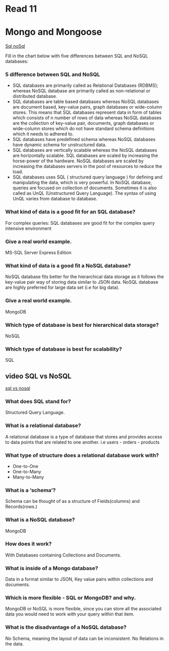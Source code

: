 # Read 11

# Mongo and Mongoose

[Sql noSql](https://www.thegeekstuff.com/2014/01/sql-vs-nosql-db/?utm_source=tuicool)

Fill in the chart below with five differences between SQL and NoSQL databases:

### 5 difference between SQL and NoSQL

 - SQL databases are primarily called as Relational Databases (RDBMS); whereas NoSQL database are primarily called as non-relational or distributed database.
 - SQL databases are table based databases whereas NoSQL databases are document based, key-value pairs, graph databases or wide-column stores. This means that SQL databases represent data in form of tables which consists of n number of rows of data whereas NoSQL databases are the collection of key-value pair, documents, graph databases or wide-column stores which do not have standard schema definitions which it needs to adhered to.
 - SQL databases have predefined schema whereas NoSQL databases have dynamic schema for unstructured data.
 - SQL databases are vertically scalable whereas the NoSQL databases are horizontally scalable. SQL databases are scaled by increasing the horse-power of the hardware. NoSQL databases are scaled by increasing the databases servers in the pool of resources to reduce the load.
 - SQL databases uses SQL ( structured query language ) for defining and manipulating the data, which is very powerful. In NoSQL database, queries are focused on collection of documents. Sometimes it is also called as UnQL (Unstructured Query Language). The syntax of using UnQL varies from database to database.

### What kind of data is a good fit for an SQL database?

For complex queries: SQL databases are good fit for the complex query intensive environment

### Give a real world example.

MS-SQL Server Express Edition

### What kind of data is a good fit a NoSQL database?

NoSQL database fits better for the hierarchical data storage as it follows the key-value pair way of storing data similar to JSON data. NoSQL database are highly preferred for large data set (i.e for big data).

### Give a real world example.

MongoDB

### Which type of database is best for hierarchical data storage?

NoSQL

### Which type of database is best for scalability?

SQL 

## video SQL vs NoSQL

[sql vs nosql](https://www.youtube.com/watch?v=ZS_kXvOeQ5Y)

### What does SQL stand for?

Structured Query Language.

### What is a relational database?

A relational database is a type of database that stores and provides access to data points that are related to one another. i.e users - orders - products

### What type of structure does a relational database work with?

- One-to-One
- One-to-Many
- Many-to-Many

### What is a ‘schema’?

Schema can be thought of as a structure of Fields(columns) and Records(rows.)

### What is a NoSQL database?

MongoDB

### How does it work?

With Databases containing Collections and Documents.

### What is inside of a Mongo database?

Data in a format similar to JSON, Key value pairs within collections and documents. 

### Which is more flexible - SQL or MongoDB? and why.

MongoDB or NoSQL is more flexible, since you can store all the associated data you would need to work with your query within that item.

### What is the disadvantage of a NoSQL database?

No Schema, meaning the layout of data can be inconsistent.
No Relations in the data.


